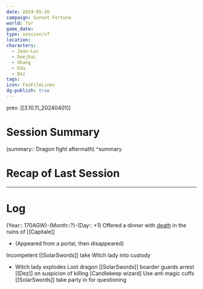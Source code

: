 ```yaml
---
date: 2024-05-26
campaign: Sunset Fortune
world: Tor
game_date:
type: session/sf
location:
characters:
  - Jean-Luc
  - Deejhai
  - Xhang
  - Eda
  - Dez
tags:
icon: FasFileLines
dg-publish: true
---
```

prev. [[3.10.11_20240401]]
# Session Summary
(summary:: Dragon fight aftermath)
^summary
# Recap of Last Session

---
# Log
(Year:: 170AGW)-(Month::?)-(Day:: +1)
Offered a dinner with [death](The%20Reaper) in the ruins of [[Capitale]]
 - (Appeared from a portal, then disappeared)

Incompetent [[SolarSwords]] take Witch lady into custody
- Witch lady explodes
Loot dragon
[[SolarSwords]] boarder guards arrest [[Dez]] on suspicion of killing \[Candlekeep wizard]
	Use anti magic cuffs
[[SolarSwords]] take party in for questioning